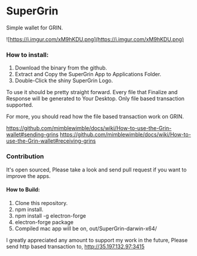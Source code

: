 # SuperGrin

Simple wallet for GRIN.

![https://i.imgur.com/xM9hKDU.png](https://i.imgur.com/xM9hKDU.png)

### How to install:

1. Download the binary from the github.
2. Extract and Copy the SuperGrin App to Applications Folder.
3. Double-Click the shiny SuperGrin Logo.

To use it should be pretty straight forward.
Every file that Finalize and Response will be generated to Your Desktop.
Only file based transaction supported.

For more, you should read how the file based transaction work on GRIN.

https://github.com/mimblewimble/docs/wiki/How-to-use-the-Grin-wallet#sending-grins
https://github.com/mimblewimble/docs/wiki/How-to-use-the-Grin-wallet#receiving-grins

### Contribution
It's open sourced, Please take a look and send pull request if you want to improve the apps.

#### How to Build:
1.  Clone this repository.
2.  npm install.
3.  npm install -g electron-forge
4.  electron-forge package
5.  Compiled mac app will be on, ⁨out⁩/⁨SuperGrin-darwin-x64⁩/

I greatly appreciated any amount to support my work in the future,
Please send http based transaction to,
http://35.197.132.97:3415
